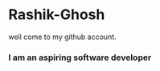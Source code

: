 # Rashik-Ghosh
<p> well come to my github account.<p>
<h3>I am  an aspiring software developer</h3>
